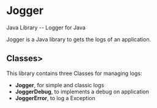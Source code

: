 # Jogger
Java Library -- Logger for Java

Jogger is a Java library to gets the logs of an application.

<h2>Classes></h2>
This library contains three Classes for managing logs:
<ul>
  <li><b>Jogger</b>, for simple and classic logs</li>
  <li><b>JoggerDebug</b>, to implements a debug on application</li>
  <li><b>JoggerError</b>, to log a Exception</li>
</ul>
